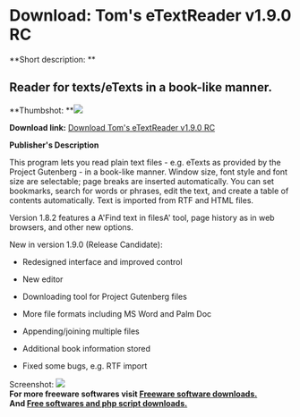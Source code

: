 # Download: Tom's eTextReader v1.9.0 RC

**Short description: **

## Reader for texts/eTexts in a book-like manner.

  
**Thumbshot: **![](http://www.freewarefiles.com/screenshot/etextreader1_md.jpg)   
  
**Download link:** [Download Tom's eTextReader v1.9.0 RC](http://freesoftwares.boysofts.com/Toms-ETextReader-V-RC_program_1499.html)  
  

**Publisher's Description**  
  

This program lets you read plain text files - e.g. eTexts as provided by the
Project Gutenberg - in a book-like manner. Window size, font style and font
size are selectable; page breaks are inserted automatically. You can set
bookmarks, search for words or phrases, edit the text, and create a table of
contents automatically. Text is imported from RTF and HTML files.

Version 1.8.2 features a A'Find text in filesA' tool, page history as in web
browsers, and other new options.

New in version 1.9.0 (Release Candidate):  

  * Redesigned interface and improved control  

  * New editor  

  * Downloading tool for Project Gutenberg files  

  * More file formats including MS Word and Palm Doc  

  * Appending/joining multiple files  

  * Additional book information stored  

  * Fixed some bugs, e.g. RTF import 

  
  
Screenshot: ![](http://www.freewarefiles.com/screenshot/etextreader1.jpg)  
**For more freeware softwares visit [Freeware software downloads.](http://freesoftwares.boysofts.com/)**   
**And [Free softwares and php script downloads.](http://www.boysofts.com/)**

